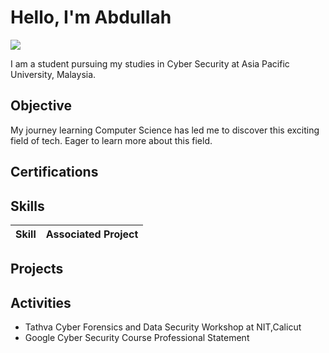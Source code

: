 # Hello, I'm Abdullah 
<a href="www.linkedin.com/in/abdullah-noushad-4885b030b"><img src="https://img.shields.io/badge/-LinkedIn-0072b1?&style=for-the-badge&logo=linkedin&logoColor=white" /></a>

I am a student pursuing my studies in Cyber Security at Asia Pacific University, Malaysia. 

## Objective

My journey learning Computer Science has led me to discover this exciting field of tech. Eager to learn more about this field.

## Certifications
  


## Skills

| Skill                                         | Associated Project         |
|-----------------------------------------------|----------------------------|



## Projects


## Activities

- Tathva Cyber Forensics and Data Security Workshop at NIT,Calicut
- Google Cyber Security Course Professional Statement <a href="https://docs.google.com/document/d/1M14Tn2Gyp_YqZ5vPQAuY5rvticc8m9ShtXqqV0LxlNQ/edit?usp=sharing">
 

